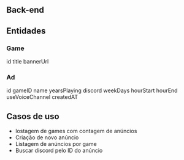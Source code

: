 ## Back-end


## Entidades


### Game

id
title
bannerUrl


### Ad

id
gameID
name
yearsPlaying
discord
weekDays
hourStart
hourEnd
useVoiceChannel
createdAT


## Casos de uso

- lostagem de games com contagem de anúncios
- Criação de novo anúncio
- Listagem de anúncios por game
- Buscar discord pelo ID do anúncio


